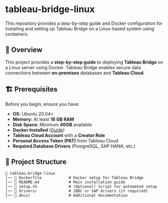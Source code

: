 # tableau-bridge-linux
This repository provides a step-by-step guide and Docker configuration for installing and setting up Tableau Bridge on a Linux-based system using containers.

## 📌 Overview
This project provides a **step-by-step guide** to deploying **Tableau Bridge** on a Linux server using Docker. Tableau Bridge enables secure data connections between **on-premises** databases and **Tableau Cloud**.

## 🏗 Prerequisites
Before you begin, ensure you have:

- **OS:** Ubuntu 20.04+
- **Memory:** At least **16 GB RAM**
- **Disk Space:** Minimum **40GB** available
- **Docker Installed** ([Guide](https://docs.docker.com/get-docker/))
- **Tableau Cloud Account** with a **Creator Role**
- **Personal Access Token (PAT)** from Tableau Cloud
- **Required Database Drivers** (PostgreSQL, SAP HANA, etc.)

## 📂 Project Structure
```
📂 tableau-bridge-linux
│── 📄 Dockerfile            # Docker setup for Tableau Bridge
│── 📄 README.md             # Main installation guide
│── 📄 setup.sh              # (Optional) Script for automated setup
│── 📂 drivers/              # JDBC or SAP drivers (if required)
│── 📂 docs/                 # Additional documentation
```
